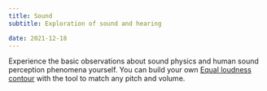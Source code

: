 ```yaml
---
title: Sound
subtitle: Exploration of sound and hearing

date: 2021-12-18
---
```


Experience the basic observations about sound physics and human sound perception phenomena yourself. You can build your own [Equal loudness contour](./loudness/index.md) with the tool to match any pitch and volume.
